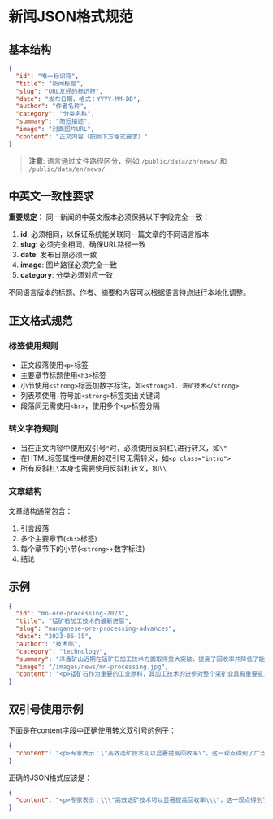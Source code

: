 # 新闻JSON格式规范

## 基本结构
```json
{
  "id": "唯一标识符",
  "title": "新闻标题",
  "slug": "URL友好的标识符",
  "date": "发布日期，格式：YYYY-MM-DD",
  "author": "作者名称",
  "category": "分类名称",
  "summary": "简短描述",
  "image": "封面图片URL",
  "content": "正文内容（按照下方格式要求）"
}
```

> **注意**: 语言通过文件路径区分，例如 `/public/data/zh/news/` 和 `/public/data/en/news/`

## 中英文一致性要求

**重要规定：** 同一新闻的中英文版本必须保持以下字段完全一致：

1. **id**: 必须相同，以保证系统能关联同一篇文章的不同语言版本
2. **slug**: 必须完全相同，确保URL路径一致
3. **date**: 发布日期必须一致
4. **image**: 图片路径必须完全一致
5. **category**: 分类必须对应一致

不同语言版本的标题、作者、摘要和内容可以根据语言特点进行本地化调整。

## 正文格式规范

### 标签使用规则
- 正文段落使用`<p>`标签
- 主要章节标题使用`<h3>`标签
- 小节使用`<strong>`标签加数字标注，如`<strong>1. 洗矿技术</strong>`
- 列表项使用`-`符号加`<strong>`标签突出关键词
- 段落间无需使用`<br>`，使用多个`<p>`标签分隔

### 转义字符规则
- 当在正文内容中使用双引号`"`时，必须使用反斜杠`\`进行转义，如`\"`
- 在HTML标签属性中使用的双引号无需转义，如`<p class="intro">`
- 所有反斜杠`\`本身也需要使用反斜杠转义，如`\\`

### 文章结构
文章结构通常包含：
1. 引言段落
2. 多个主要章节(`<h3>`标签)
3. 每个章节下的小节(`<strong>`+数字标注)
4. 结论

## 示例

```json
{
  "id": "mn-ore-processing-2023",
  "title": "锰矿石加工技术的最新进展",
  "slug": "manganese-ore-processing-advances",
  "date": "2023-06-15",
  "author": "技术部",
  "category": "technology",
  "summary": "泽鑫矿山近期在锰矿石加工技术方面取得重大突破，提高了回收率并降低了能耗。",
  "image": "/images/news/mn-processing.jpg",
  "content": "<p>锰矿石作为重要的工业原料，其加工技术的进步对整个采矿业具有重要意义。泽鑫矿山通过持续创新和技术改进，在锰矿石加工领域取得了显著成果。</p><h3>创新加工技术</h3><p>面对日益复杂的矿石成分和环保要求的提高，传统加工方法已难以满足现代工业的需求。</p><strong>1. 预处理技术革新</strong><p>针对高杂质锰矿，我们开发了新型预处理流程：</p><p>- <strong>机械活化预处理</strong>：通过特殊设计的机械活化设备，增强矿物表面活性，提高后续选别效率</p><p>- <strong>梯级粉碎系统</strong>：采用多级粉碎结合筛分技术，实现精确粒度控制，减少能源消耗</p><strong>2. 分选工艺优化</strong><p>在分选环节，引入了智能化控制系统：</p><p>- <strong>光电分选技术</strong>：结合计算机视觉和深度学习算法，精确识别和分选不同品位矿石</p><p>- <strong>重介质分选改进</strong>：优化重介质配方和流程参数，提高分选精度达15%</p><h3>环保与可持续发展</h3><p>绿色矿山建设是泽鑫矿山的核心战略之一。</p><strong>1. 废水处理循环利用</strong><p>通过先进的废水处理工艺，实现了90%以上的水资源循环利用：</p><p>- <strong>多级沉淀技术</strong>：结合高效絮凝剂应用，加速固液分离</p><p>- <strong>膜分离技术</strong>：采用新型纳滤膜，有效去除水中溶解重金属</p><strong>2. 尾矿资源化利用</strong><p>变废为宝，将尾矿转化为有价值的建材产品：</p><p>- <strong>尾矿制砖</strong>：研发出尾矿含量达70%的高强度建筑砖</p><p>- <strong>道路材料</strong>：将处理后的尾矿用于道路基础设施建设</p><h3>未来发展方向</h3><p>泽鑫矿山将继续在以下领域进行技术突破：</p><p>- <strong>智能化生产</strong>：推进工业互联网和人工智能技术在选矿车间的全面应用</p><p>- <strong>低品位矿石利用</strong>：开发经济可行的低品位锰矿加工方案，提高资源利用率</p><p>- <strong>能源效率优化</strong>：通过工艺改进和设备更新，进一步降低单位产量能耗</p><p>随着这些技术的不断成熟和应用，泽鑫矿山在锰矿加工领域的竞争力将进一步增强，为客户提供更高品质、更环保的产品。</p>"
}
``` 

## 双引号使用示例

下面是在content字段中正确使用转义双引号的例子：

```json
{
  "content": "<p>专家表示：\"高效选矿技术可以显著提高回收率\"，这一观点得到了广泛认同。</p><p>研究报告中指出：\"通过优化工艺参数，精矿品位提高了8个百分点\"，这一结果令人鼓舞。</p>"
}
```

正确的JSON格式应该是：

```json
{
  "content": "<p>专家表示：\\\"高效选矿技术可以显著提高回收率\\\"，这一观点得到了广泛认同。</p><p>研究报告中指出：\\\"通过优化工艺参数，精矿品位提高了8个百分点\\\"，这一结果令人鼓舞。</p>"
}
``` 